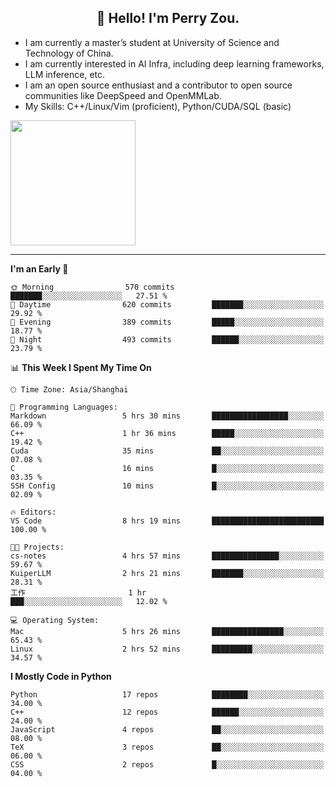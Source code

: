 <h2 align="center">👋 Hello! I'm Perry Zou.</h2>

- I am currently a master’s student at University of Science and Technology of China.
- I am currently interested in AI Infra, including deep learning frameworks, LLM inference, etc.
- I am an open source enthusiast and a contributor to open source communities like DeepSpeed and OpenMMLab.
- My Skills: C++/Linux/Vim (proficient), Python/CUDA/SQL (basic)

<img height=200 align="center" src="https://github-readme-stats.vercel.app/api?username=zonepg" />

-------

<!--START_SECTION:waka-->
**I'm an Early 🐤** 

```text
🌞 Morning                570 commits         ███████░░░░░░░░░░░░░░░░░░   27.51 % 
🌆 Daytime                620 commits         ███████░░░░░░░░░░░░░░░░░░   29.92 % 
🌃 Evening                389 commits         █████░░░░░░░░░░░░░░░░░░░░   18.77 % 
🌙 Night                  493 commits         ██████░░░░░░░░░░░░░░░░░░░   23.79 % 
```


📊 **This Week I Spent My Time On** 

```text
🕑︎ Time Zone: Asia/Shanghai

💬 Programming Languages: 
Markdown                 5 hrs 30 mins       █████████████████░░░░░░░░   66.09 % 
C++                      1 hr 36 mins        █████░░░░░░░░░░░░░░░░░░░░   19.42 % 
Cuda                     35 mins             ██░░░░░░░░░░░░░░░░░░░░░░░   07.08 % 
C                        16 mins             █░░░░░░░░░░░░░░░░░░░░░░░░   03.35 % 
SSH Config               10 mins             █░░░░░░░░░░░░░░░░░░░░░░░░   02.09 % 

🔥 Editors: 
VS Code                  8 hrs 19 mins       █████████████████████████   100.00 % 

🐱‍💻 Projects: 
cs-notes                 4 hrs 57 mins       ███████████████░░░░░░░░░░   59.67 % 
KuiperLLM                2 hrs 21 mins       ███████░░░░░░░░░░░░░░░░░░   28.31 % 
工作                       1 hr                ███░░░░░░░░░░░░░░░░░░░░░░   12.02 % 

💻 Operating System: 
Mac                      5 hrs 26 mins       ████████████████░░░░░░░░░   65.43 % 
Linux                    2 hrs 52 mins       █████████░░░░░░░░░░░░░░░░   34.57 % 
```

**I Mostly Code in Python** 

```text
Python                   17 repos            ████████░░░░░░░░░░░░░░░░░   34.00 % 
C++                      12 repos            ██████░░░░░░░░░░░░░░░░░░░   24.00 % 
JavaScript               4 repos             ██░░░░░░░░░░░░░░░░░░░░░░░   08.00 % 
TeX                      3 repos             ██░░░░░░░░░░░░░░░░░░░░░░░   06.00 % 
CSS                      2 repos             █░░░░░░░░░░░░░░░░░░░░░░░░   04.00 % 
```




<!--END_SECTION:waka-->
